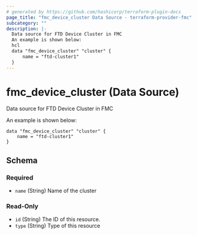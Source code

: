 ```yaml
---
# generated by https://github.com/hashicorp/terraform-plugin-docs
page_title: "fmc_device_cluster Data Source - terraform-provider-fmc"
subcategory: ""
description: |-
  Data source for FTD Device Cluster in FMC
  An example is shown below:
  hcl
  data "fmc_device_cluster" "cluster" {
      name = "ftd-cluster1"
  }
---
```


# fmc_device_cluster (Data Source)

Data source for FTD Device Cluster in FMC

An example is shown below: 
```hcl
data "fmc_device_cluster" "cluster" {
	name = "ftd-cluster1"
}
```



<!-- schema generated by tfplugindocs -->
## Schema

### Required

- `name` (String) Name of the cluster

### Read-Only

- `id` (String) The ID of this resource.
- `type` (String) Type of this resource


